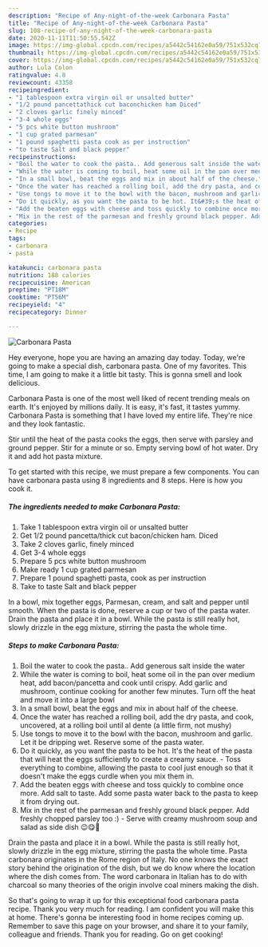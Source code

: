 ```yaml
---
description: "Recipe of Any-night-of-the-week Carbonara Pasta"
title: "Recipe of Any-night-of-the-week Carbonara Pasta"
slug: 108-recipe-of-any-night-of-the-week-carbonara-pasta
date: 2020-11-11T11:50:55.542Z
image: https://img-global.cpcdn.com/recipes/a5442c54162e0a59/751x532cq70/carbonara-pasta-recipe-main-photo.jpg
thumbnail: https://img-global.cpcdn.com/recipes/a5442c54162e0a59/751x532cq70/carbonara-pasta-recipe-main-photo.jpg
cover: https://img-global.cpcdn.com/recipes/a5442c54162e0a59/751x532cq70/carbonara-pasta-recipe-main-photo.jpg
author: Lula Colon
ratingvalue: 4.8
reviewcount: 43358
recipeingredient:
- "1 tablespoon extra virgin oil or unsalted butter"
- "1/2 pound pancettathick cut baconchicken ham Diced"
- "2 cloves garlic finely minced"
- "3-4 whole eggs"
- "5 pcs white button mushroom"
- "1 cup grated parmesan"
- "1 pound spaghetti pasta cook as per instruction"
- "to taste Salt and black pepper"
recipeinstructions:
- "Boil the water to cook the pasta.. Add generous salt inside the water"
- "While the water is coming to boil, heat some oil in the pan over medium heat, add bacon/pancetta and cook until crispy. Add garlic and mushroom, continue cooking for another few minutes. Turn off the heat and move it into a large bowl"
- "In a small bowl, beat the eggs and mix in about half of the cheese."
- "Once the water has reached a rolling boil, add the dry pasta, and cook, uncovered, at a rolling boil until al dente (a little firm, not mushy)"
- "Use tongs to move it to the bowl with the bacon, mushroom and garlic. Let it be dripping wet. Reserve some of the pasta water."
- "Do it quickly, as you want the pasta to be hot. It&#39;s the heat of the pasta that will heat the eggs sufficiently to create a creamy sauce. Toss everything to combine, allowing the pasta to cool just enough so that it doesn&#39;t make the eggs curdle when you mix them in."
- "Add the beaten eggs with cheese and toss quickly to combine once more. Add salt to taste. Add some pasta water back to the pasta to keep it from drying out."
- "Mix in the rest of the parmesan and freshly ground black pepper. Add freshly chopped parsley too :) Serve with creamy mushroom soup and salad as side dish 😉😋🤤"
categories:
- Recipe
tags:
- carbonara
- pasta

katakunci: carbonara pasta 
nutrition: 188 calories
recipecuisine: American
preptime: "PT18M"
cooktime: "PT56M"
recipeyield: "4"
recipecategory: Dinner

---
```



![Carbonara Pasta](https://img-global.cpcdn.com/recipes/a5442c54162e0a59/751x532cq70/carbonara-pasta-recipe-main-photo.jpg)

Hey everyone, hope you are having an amazing day today. Today, we're going to make a special dish, carbonara pasta. One of my favorites. This time, I am going to make it a little bit tasty. This is gonna smell and look delicious.

Carbonara Pasta is one of the most well liked of recent trending meals on earth. It's enjoyed by millions daily. It is easy, it's fast, it tastes yummy. Carbonara Pasta is something that I have loved my entire life. They're nice and they look fantastic.

Stir until the heat of the pasta cooks the eggs, then serve with parsley and ground pepper. Stir for a minute or so. Empty serving bowl of hot water. Dry it and add hot pasta mixture.


To get started with this recipe, we must prepare a few components. You can have carbonara pasta using 8 ingredients and 8 steps. Here is how you cook it.

<!--inarticleads1-->

##### The ingredients needed to make Carbonara Pasta:

1. Take 1 tablespoon extra virgin oil or unsalted butter
1. Get 1/2 pound pancetta/thick cut bacon/chicken ham. Diced
1. Take 2 cloves garlic, finely minced
1. Get 3-4 whole eggs
1. Prepare 5 pcs white button mushroom
1. Make ready 1 cup grated parmesan
1. Prepare 1 pound spaghetti pasta, cook as per instruction
1. Take to taste Salt and black pepper


In a bowl, mix together eggs, Parmesan, cream, and salt and pepper until smooth. When the pasta is done, reserve a cup or two of the pasta water. Drain the pasta and place it in a bowl. While the pasta is still really hot, slowly drizzle in the egg mixture, stirring the pasta the whole time. 

<!--inarticleads2-->

##### Steps to make Carbonara Pasta:

1. Boil the water to cook the pasta.. Add generous salt inside the water
1. While the water is coming to boil, heat some oil in the pan over medium heat, add bacon/pancetta and cook until crispy. Add garlic and mushroom, continue cooking for another few minutes. Turn off the heat and move it into a large bowl
1. In a small bowl, beat the eggs and mix in about half of the cheese.
1. Once the water has reached a rolling boil, add the dry pasta, and cook, uncovered, at a rolling boil until al dente (a little firm, not mushy)
1. Use tongs to move it to the bowl with the bacon, mushroom and garlic. Let it be dripping wet. Reserve some of the pasta water.
1. Do it quickly, as you want the pasta to be hot. It&#39;s the heat of the pasta that will heat the eggs sufficiently to create a creamy sauce. - Toss everything to combine, allowing the pasta to cool just enough so that it doesn&#39;t make the eggs curdle when you mix them in.
1. Add the beaten eggs with cheese and toss quickly to combine once more. Add salt to taste. Add some pasta water back to the pasta to keep it from drying out.
1. Mix in the rest of the parmesan and freshly ground black pepper. Add freshly chopped parsley too :) - Serve with creamy mushroom soup and salad as side dish 😉😋🤤


Drain the pasta and place it in a bowl. While the pasta is still really hot, slowly drizzle in the egg mixture, stirring the pasta the whole time. Pasta carbonara originates in the Rome region of Italy. No one knows the exact story behind the origination of the dish, but we do know where the location where the dish comes from. The word carbonara in Italian has to do with charcoal so many theories of the origin involve coal miners making the dish. 

So that's going to wrap it up for this exceptional food carbonara pasta recipe. Thank you very much for reading. I am confident you will make this at home. There's gonna be interesting food in home recipes coming up. Remember to save this page on your browser, and share it to your family, colleague and friends. Thank you for reading. Go on get cooking!
